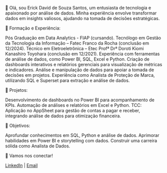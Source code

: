 👋 Olá, sou Erick David de Souza Santos, um entusiasta de tecnologia e apaixonado por análise de dados. Minha experiência envolve transformar dados em insights valiosos, ajudando na tomada de decisões estratégicas.

💼 Formação e Experiência:

Pós Graduação em Data Analytics - FIAP (cursando).
Tecnólogo em Gestão da Tecnologia da Informação – Fatec Franco da Rocha (conclusão em 12/2024).
Técnico em Eletroeletrônica – Etec Profª Drª Doroti Kiomi Kanashiro Toyohara (conclusão em 12/2021).
Experiência com ferramentas de análise de dados, como Power BI, SQL, Excel e Python.
Criação de dashboards interativos e relatórios gerenciais para visualização de métricas e indicadores.
Análise e manipulação de dados para apoiar a tomada de decisões em projetos.
Experiência como Analista de Proteção de Marca, utilizando SQL e Superset para extração e análise de dados.

🚀 Projetos:

Desenvolvimento de dashboards no Power BI para acompanhamento de KPIs.
Automação de análises e relatórios em Excel e Python.
TCC: Aplicação no AppSheet para gestão de contas a pagar e receber, integrando análise de dados para otimização financeira.

🎯 Objetivos:

Aprofundar conhecimentos em SQL, Python e análise de dados.
Aprimorar habilidades em Power BI e storytelling com dados.
Construir uma carreira sólida como Analista de Dados.

🔗 Vamos nos conectar!

<a href="https://www.linkedin.com/in/erick-david/">LinkedIn</a> | [Email](mailto:erick.souzasantos2003@gmail.com)
